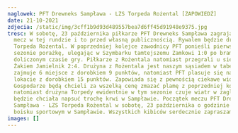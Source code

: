 ```yaml
---
naglowek: PFT Drewneks Sampława - LZS Torpeda Rożental [ZAPOWIEDŹ]
date: 21-10-2021
zdjecia: /static/img/3cff1b9d93d489557bea7d6ff45d91948e9375.jpg
tresc: W sobotę, 23 października piłkarze PFT Drewneks Sampława zagrają ostatni
  mecz w tej rundzie i to przed własną publicznością. Rywalem będzie drużyna LZS
  Torpeda Rożental. W poprzedniej kolejce zawodnicy PFT ponieśli pierwszą w tym
  sezonie porażkę, ulegając w Szymbarku tamtejszemu Zamkowi 1:0 po bramce w
  doliczonym czasie gry. Piłkarze z Rożentala natomiast przegrali u siebie z
  Żakiem Jamielnik 2:4. Drużyna z Rożentala jest naszym sąsiadem w tabeli gdyż
  zajmuje 6 miejsce z dorobkiem 9 punktów, natomiast PFT plasuje się na 5
  lokacie z dorobkiem 15 punktów. Zapowiada się z pewnością ciekawe widowisko.
  Gospodarze będą chcieli za wszelką cenę zmazać plamę z poprzedniej kolejki,
  natomiast drużyna Torpedy ewidentnie w tym sezonie czuje wiatr w żaglach i
  będzie chciała napsuć trochę krwi w Sampławie. Początek meczu PFT Drewneks
  Sampława - LZS Torpeda Rożental w sobotę, 23 października o godzinie 15.30 na
  boisku sportowym w Sampławie. Wszystkich kibiców serdecznie zapraszamy!
images: []
---
```

